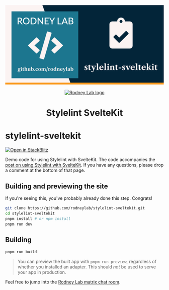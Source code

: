 <img src="./images/rodneylab-github-stylelint-sveltekit.png" alt="Rodney Lab stylelint-sveltekit Github banner">

<p align="center">
  <a aria-label="Open Rodney Lab site" href="https://rodneylab.com" rel="nofollow noopener noreferrer">
    <img alt="Rodney Lab logo" src="https://rodneylab.com/assets/icon.png" width="60" />
  </a>
</p>
<h1 align="center">
  Stylelint SvelteKit
</h1>

# stylelint-sveltekit

[![Open in StackBlitz](https://developer.stackblitz.com/img/open_in_stackblitz.svg)](https://stackblitz.com/github/rodneylab/stylelint-sveltekit)

Demo code for using Stylelint with SvelteKit. The code accompanies the <a aria-label="Open Rodney Lab blog post on Style lint Svelte Kit" href="https://rodneylab.com/stylelint-sveltekit/">post on using Stylelint with SvelteKit</a>. If you have any questions, please drop a comment at the bottom of that page.

## Building and previewing the site

If you're seeing this, you've probably already done this step. Congrats!

```bash
git clone https://github.com/rodneylab/stylelint-sveltekit.git
cd stylelint-sveltekit
pnpm install # or npm install
pnpm run dev
```

## Building

```bash
pnpm run build
```

> You can preview the built app with `pnpm run preview`, regardless of whether you installed an adapter. This should _not_ be used to serve your app in production.

Feel free to jump into the [Rodney Lab matrix chat room](https://matrix.to/#/%23rodney:matrix.org).
